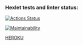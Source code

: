 ### Hexlet tests and linter status:
[![Actions Status](https://github.com/StanislavKls/php-project-lvl3/workflows/hexlet-check/badge.svg)](https://github.com/StanislavKls/php-project-lvl3/actions)

[![Maintainability](https://api.codeclimate.com/v1/badges/a05c78251eb41f7b4a00/maintainability)](https://codeclimate.com/github/StanislavKls/php-project-lvl3/maintainability)


<a href="https://secure-citadel-20087.herokuapp.com/">HEROKU</a>
